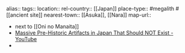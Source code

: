alias::
tags::
location::
rel-country:: [[Japan]]
place-type:: #megalith #[[ancient site]]
nearest-town:: [[Asuka]], [[Nara]]
map-url::

- next to [[Oni no Manaita]]
- [Massive Pre-Historic Artifacts in Japan That Should NOT Exist - YouTube](https://www.youtube.com/watch?v=LJb58oTNly0)
-
